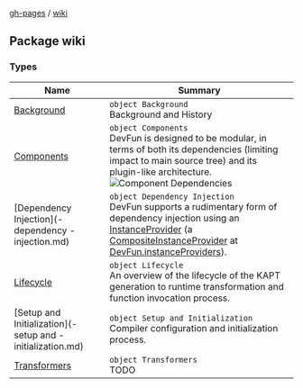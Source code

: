[gh-pages](../index.md) / [wiki](./index.md)

## Package wiki

### Types

| Name | Summary |
|---|---|
| [Background](-background.md) | `object Background`<br>Background and History |
| [Components](-components.md) | `object Components`<br>DevFun is designed to be modular, in terms of both its dependencies (limiting impact to main source tree) and its plugin-like architecture. ![Component Dependencies](https://github.com/NextFaze/dev-fun/raw/gh-pages/assets/uml/components.png) |
| [Dependency Injection](-dependency -injection.md) | `object Dependency Injection`<br>DevFun supports a rudimentary form of dependency injection using an [InstanceProvider](../com.nextfaze.devfun.inject/-instance-provider/index.md) (a [CompositeInstanceProvider](../com.nextfaze.devfun.inject/-composite-instance-provider.md) at [DevFun.instanceProviders](../com.nextfaze.devfun.core/-dev-fun/instance-providers.md)). |
| [Lifecycle](-lifecycle.md) | `object Lifecycle`<br>An overview of the lifecycle of the KAPT generation to runtime transformation and function invocation process. |
| [Setup and Initialization](-setup and -initialization.md) | `object Setup and Initialization`<br>Compiler configuration and initialization process. |
| [Transformers](-transformers.md) | `object Transformers`<br>TODO |
